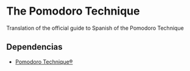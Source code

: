 The Pomodoro Technique
======================

Translation of the official guide to Spanish of the Pomodoro Technique

## Dependencias
* [Pomodoro Technique®](http://www.pomodorotechnique.com/) 

